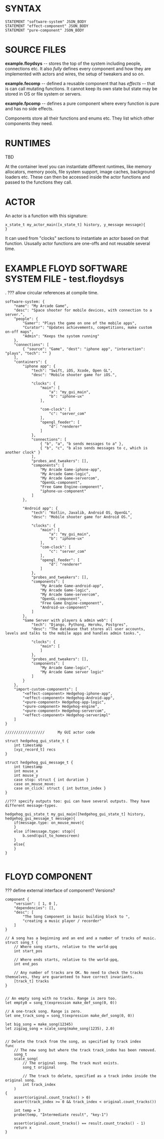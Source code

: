 

# SYNTAX


```
STATEMENT "software-system" JSON_BODY
STATEMENT "effect-component" JSON_BODY
STATEMENT "pure-component" JSON_BODY
```


# SOURCE FILES

**example.floydsys** -- stores the top of the system including people, connections etc. It also *fully* defines every component and how they are implemented with actors and wires, the setup of tweakers and so on.

**example.fecomp** -- defined a reusable component that has *effects* -- that is can call mutating functions. It cannot keep its own state but state may be stored in OS or file system or servers.

**example.fpcomp** -- defines a pure component where every function is pure and has no side effects.

Components store all their functions and enums etc. They list which other components they need.



# RUNTIMES
TBD

At the container level you can instantiate different runtimes, like memory allocators, memory pools, file system support, image caches, background loaders etc. These can then be accessed inside the actor functions and passed to the functions they call.



# ACTOR

An actor is a function with this signature:

	x_state_t my_actor_main([x_state_t] history, y_message message){
	}

It can used from "clocks" sections to instantiate an actor based on that function. Ususally actor functions are one-offs and not reusable several time.



# EXAMPLE FLOYD SOFTWARE SYSTEM FILE - test.floydsys

. ??? allow circular references at compile time.

```
software-system: {
	"name": "My Arcade Game",
	"desc": "Space shooter for mobile devices, with connection to a server.",
	"people": {
		"Gamer": "Plays the game on one of the mobile apps",
		"Curator": "Updates achievements, competitions, make custom on-off maps",
		"Admin": "Keeps the system running"
	},
	"connections": [
		{ "source": "Game", "dest": "iphone app", "interaction": "plays", "tech": "" }
	],
	"containers": {
		"iphone app": {
			"tech": "Swift, iOS, Xcode, Open GL",
			"desc": "Mobile shooter game for iOS.",

			"clocks": {
				"main": [
					"a": "my_gui_main",
					"b": "iphone-ux"
				],

				"com-clock": [
					"c": "server_com"
				],
				"opengl_feeder": [
					"d": "renderer"
				]
			},
			"connections": [
				{ "b", "a",	"b sends messages to a" },
				{ "b", "c",	"b also sends messages to c, which is another clock" }
			],
			"probes_and_tweakers": [],
			"components": [
				"My Arcade Game-iphone-app",
				"My Arcade Game-logic",
				"My Arcade Game-servercom",
				"OpenGL-component",
				"Free Game Engine-component",
				"iphone-ux-component"
			]
		},

		"Android app": {
			"tech": "Kotlin, Javalib, Android OS, OpenGL",
			"desc": "Mobile shooter game for Android OS.",
	
			"clocks": {
				"main": [
					"a": "my_gui_main",
					"b": "iphone-ux"
				],
				"com-clock": [
					"c": "server_com"
				],
				"opengl_feeder": [
					"d": "renderer"
				]
			},
			"probes_and_tweakers": [],
			"components": [
				"My Arcade Game-android-app",
				"My Arcade Game-logic",
				"My Arcade Game-servercom",
				"OpenGL-component",
				"Free Game Engine-component",
				"Android-ux-component"
			]
		},
		"Game Server with players & admin web": {
			"tech": "Django, Pythong, Heroku, Postgres",
			"desc": "The database that stores all user accounts, levels and talks to the mobile apps and handles admin tasks.",

			"clocks": {
				"main": [
				]
			},
			"probes_and_tweakers": [],
			"components": [
				"My Arcade Game-logic",
				"My Arcade Game server logic"
			]
		}
	},
	"import-custom-components": [
		"<effect-component> Hedgehog-iphone-app",
		"<effect-component> Hedgehog-Android-app",
		"<pure-component> Hedgehog-app-logic",
		"<pure-component> Hedgehog-engine",
		"<pure-component> Hedgehog-servercom",
		"<effect-component> Hedgehog-serverimpl"
	]
}

//////////////////		My GUI actor code

struct hedgehog_gui_state_t {
	int timestamp
	[xyz_record_t] recs
}

struct hedgehog_gui_message_t {
	int timestamp
	int mouse_x
	int mouse_y
	case stop: struct { int duration }
	case on_mouse_move:
	case on_click: struct { int button_index }
}

//??? specify outputs too: gui can have several outputs. They have different message-types.

hedgehog_gui_state_t my_gui_main([hedgehog_gui_state_t] history, hedgehog_gui_message_t message){
	if(message.type: on_mouse_move){
	}
	else if(message.type: stop){
		b.send(quit_to_homescreen)
	}
	else{
	}
}


```



# FLOYD COMPONENT


??? define external interface of component? Versions?

```
component {
	"version": [ 1, 0 ],
	"dependencies": [],
	"desc": [
		"The Song Component is basic building block to ",
		"creating a music player / recorder"
	]
}

// A song has a beginning and an end and a number of tracks of music.
struct song_t {
	// Where song starts, relative to the world-ppq
	int start_pos

	// Where ends starts, relative to the world-ppq,
	int end_pos

	// Any number of tracks are OK. No need to check the tracks themselves, they are guaranteed to have correct invariants.
	[track_t] tracks
}


// An empty song with no tracks. Range is zero too.
let empty0 = song_t(expression make_def_song(0, 0))

// A one-track song. Range is zero.
let one_track_song = song_t(expression make_def_song(0, 0))

let big_song = make_song(12345)
let zigzag_song = scale_song(make_song(1235), 2.0)


// Delete the track from the song, as specified by track index
func
	// The new song but where the track track_index has been removed.
	song_t
	scale_song(
		// The original song. The track must exists.
		song_t original

		// The track to delete, specified as a track index inside the original song.
		int track_index
	)
{
	assert(original.count_tracks() > 0)
	assert(track_index >= 0 && track_index < original.count_tracks())

	int temp = 3
	probe(temp, "Intermediate result", "key-1")

	assert(original.count_tracks() == result.count_tracks() - 1)
	return x
}

```
